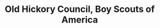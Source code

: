 ---
layout: repo
title: "Old Hickory Council, Boy Scouts of America"
id: 5713
permalink: repos/5713/
---